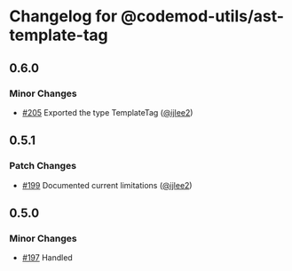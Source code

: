 # Changelog for @codemod-utils/ast-template-tag

## 0.6.0

### Minor Changes

- [#205](https://github.com/ijlee2/codemod-utils/pull/205) Exported the type TemplateTag ([@ijlee2](https://github.com/ijlee2))

## 0.5.1

### Patch Changes

- [#199](https://github.com/ijlee2/codemod-utils/pull/199) Documented current limitations ([@ijlee2](https://github.com/ijlee2))

## 0.5.0

### Minor Changes

- [#197](https://github.com/ijlee2/codemod-utils/pull/197) Handled <template> tag in ternary operators ([@ijlee2](https://github.com/ijlee2))

## 0.4.0

### Minor Changes

- [#194](https://github.com/ijlee2/codemod-utils/pull/194) Handled <template> tag inside render() ([@ijlee2](https://github.com/ijlee2))

### Patch Changes

- [#195](https://github.com/ijlee2/codemod-utils/pull/195) Listed @codemod-utils/ast-javascript as a dependency ([@ijlee2](https://github.com/ijlee2))

## 0.3.0

### Minor Changes

- [#191](https://github.com/ijlee2/codemod-utils/pull/191) Implemented a two-pass for updateJavaScript() ([@ijlee2](https://github.com/ijlee2))
- [#190](https://github.com/ijlee2/codemod-utils/pull/190) Created toTemplateTag() ([@ijlee2](https://github.com/ijlee2))

### Patch Changes

- [#192](https://github.com/ijlee2/codemod-utils/pull/192) Refactored code ([@ijlee2](https://github.com/ijlee2))

## 0.2.0

### Minor Changes

- [#189](https://github.com/ijlee2/codemod-utils/pull/189) Separated preprocess() into findTemplateTags() and toEcma() ([@ijlee2](https://github.com/ijlee2))
- [#189](https://github.com/ijlee2/codemod-utils/pull/189) Generalized replaceTemplate() ([@ijlee2](https://github.com/ijlee2))

### Patch Changes

- [#188](https://github.com/ijlee2/codemod-utils/pull/188) Added a failing test for updateJavascript() ([@ijlee2](https://github.com/ijlee2))

## 0.1.0

### Minor Changes

- [#181](https://github.com/ijlee2/codemod-utils/pull/181) Created @codemod-utils/ast-template-tag ([@ijlee2](https://github.com/ijlee2))
